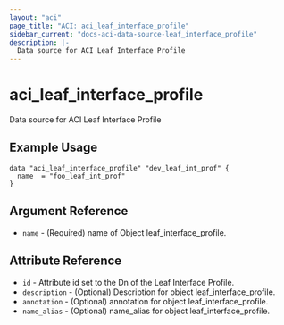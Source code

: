 ```yaml
---
layout: "aci"
page_title: "ACI: aci_leaf_interface_profile"
sidebar_current: "docs-aci-data-source-leaf_interface_profile"
description: |-
  Data source for ACI Leaf Interface Profile
---
```


# aci_leaf_interface_profile #
Data source for ACI Leaf Interface Profile

## Example Usage ##

```hcl
data "aci_leaf_interface_profile" "dev_leaf_int_prof" {
  name  = "foo_leaf_int_prof"
}
```
## Argument Reference ##
* `name` - (Required) name of Object leaf_interface_profile.



## Attribute Reference

* `id` - Attribute id set to the Dn of the Leaf Interface Profile.
* `description` - (Optional) Description for object leaf_interface_profile.
* `annotation` - (Optional) annotation for object leaf_interface_profile.
* `name_alias` - (Optional) name_alias for object leaf_interface_profile.
